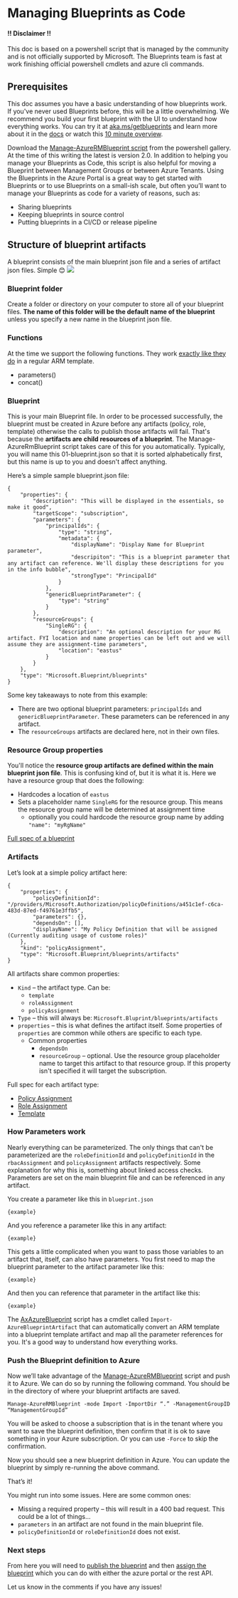 <!-- 
Version 0.1 
Last edited: 11-26-18
-->
# Managing Blueprints as Code

#### !! Disclaimer !!
This doc is based on a powershell script that is managed by the community and is not officially supported by Microsoft. The Blueprints team is fast at work finishing official powershell cmdlets and azure cli commands.

## Prerequisites

This doc assumes you have a basic understanding of how blueprints work. If you've never used Blueprints before, this will be a little overwhelming. We recommend you build your first blueprint with the UI to understand how everything works. You can try it at [aka.ms/getblueprints](https://aka.ms/getblueprints) and learn more about it in the [docs](link-to-docs) or watch this [10 minute overview]().

Download the [Manage-AzureRMBlueprint script](https://powershellgallery.com/packages/Manage-AzureRMBlueprint) from the powershell gallery. At the time of this writing the latest is version 2.0. In addition to helping you manage your Blueprints as Code, this script is also helpful for moving a Blueprint between Management Groups or between Azure Tenants.
Using the Blueprints in the Azure Portal is a great way to get started with Blueprints or to use Blueprints on a small-ish scale, but often you’ll want to manage your Blueprints as code for a variety of reasons, such as:
* Sharing blueprints
* Keeping blueprints in source control
* Putting blueprints in a CI/CD or release pipeline

## Structure of blueprint artifacts
A blueprint consists of the main blueprint json file and a series of artifact json files. Simple 😊
<img src="image of blueprint directory" />

### Blueprint folder
Create a folder or directory on your computer to store all of your blueprint files. **The name of this folder will be the default name of the blueprint** unless you specify a new name in the blueprint json file.

### Functions
At the time we support the following functions. They work [exactly like they do](some-helpful-link) in a regular ARM template.
* parameters()
* concat()

### Blueprint
This is your main Blueprint file. In order to be processed successfully, the blueprint must be created in Azure before any artifacts (policy, role, template) otherwise the calls to publish those artifacts will fail. That's because the **artifacts are child resources of a blueprint**. The Manage-AzureRmBlueprint script takes care of this for you automatically. Typically, you will name this 01-blueprint.json so that it is sorted alphabetically first, but this name is up to you and doesn't affect anything.


Here’s a simple sample blueprint.json file:
```
{
    "properties": {
        "description": "This will be displayed in the essentials, so make it good",
        "targetScope": "subscription",
        "parameters": { 
            "principalIds": {
                "type": "string",
                "metadata": {
                    "displayName": "Display Name for Blueprint parameter",
                    "descripiton": "This is a blueprint parameter that any artifact can reference. We'll display these descriptions for you in the info bubble",
                    "strongType": "PrincipalId"
                }
            },
            "genericBlueprintParameter": {
                "type": "string"
            }
        },
        "resourceGroups": {
            "SingleRG": {
                "description": "An optional description for your RG artifact. FYI location and name properties can be left out and we will assume they are assignment-time parameters",
                "location": "eastus"
            }
        }
    },
    "type": "Microsoft.Blueprint/blueprints" 
}
```
Some key takeaways to note from this example:
* There are two optional blueprint parameters: ```principalIds``` and ```genericBlueprintParameter```. These parameters can be referenced in any artifact.
* The ```resourceGroups``` artifacts are declared here, not in their own files.


### Resource Group properties
You'll notice the **resource group artifacts are defined within the main blueprint json file**. This is confusing kind of, but it is what it is. Here we have a resource group that does the following: 
 * Hardcodes a location of ```eastus```
 * Sets a placeholder name ```SingleRG``` for the resource group. This means the resource group name will be determined at assignment time
     - optionally you could hardcode the resource group name by adding ```"name": "myRgName"``` 

[Full spec of a blueprint](https://docs.microsoft.com/en-us/rest/api/blueprints/blueprints/createorupdate#blueprint)

### Artifacts

Let’s look at a simple policy artifact here:
```
{
    "properties": {
        "policyDefinitionId": "/providers/Microsoft.Authorization/policyDefinitions/a451c1ef-c6ca-483d-87ed-f49761e3ffb5",
        "parameters": {},
        "dependsOn": [],
        "displayName": "My Policy Definition that will be assigned (Currently auditing usage of custome roles)"
    },
    "kind": "policyAssignment",
    "type": "Microsoft.Blueprint/blueprints/artifacts"
}
```

All artifacts share common properties:
* ```Kind``` – the artifact type. Can be:
    - ```template```
    - ```roleAssignment```
    - ```policyAssignment```
* ```Type``` – this will always be: ```Microsoft.Bluprint/blueprints/artifacts```
* ```properties``` – this is what defines the artifact itself. Some properties of ```properties``` are common while others are specific to each type.
    - Common properties
        - ```dependsOn```
        - ```resourceGroup``` – optional. Use the resource group placeholder name to target this artifact to that resource group. If this property isn't specified it will target the subscription.

Full spec for each artifact type:

* [Policy Assignment](https://docs.microsoft.com/en-us/rest/api/blueprints/artifacts/createorupdate#policyassignmentartifact)
* [Role Assignment](https://docs.microsoft.com/en-us/rest/api/blueprints/artifacts/createorupdate#roleassignmentartifact)
* [Template](https://docs.microsoft.com/en-us/rest/api/blueprints/artifacts/createorupdate#templateartifact)

### How Parameters work
Nearly everything can be parameterized. The only things that can't be parameterized are the ```roleDefinitionId``` and ```policyDefinitionId``` in the ```rbacAssignment``` and ```policyAssignment``` artifacts respectively. Some explanation for why this is, something about linked access checks.
Parameters are set on the main blueprint file and can be referenced in any artifact. 

You create a parameter like this in ```blueprint.json```
```
{example}
```

And you reference a parameter like this in any artifact:
```
{example}
```

This gets a little complicated when you want to pass those variables to an artifact that, itself, can also have parameters. You first need to map the blueprint parameter to the artifact parameter like this:
```
{example}
```

And then you can reference that parameter in the artifact like this:
```
{example}
```

The [AxAzureBlueprint](https://www.powershellgallery.com/packages/AxAzureBlueprint/1.0.0) script has a cmdlet called ```Import-AzureBlueprintArtifact``` that can automatically convert an ARM template into a blueprint template artifact and map all the parameter references for you. It's a good way to understand how everything works.

### Push the Blueprint definition to Azure
Now we’ll take advantage of the [Manage-AzureRMBlueprint]() script and push it to Azure. We can do so by running the following command. You should be in the directory of where your blueprint artifacts are saved.
```
Manage-AzureRMBlueprint -mode Import -ImportDir “.” -ManagementGroupID “ManagementGroupId”
```

You will be asked to choose a subscription that is in the tenant where you want to save the blueprint definition, then confirm that it is ok to save something in your Azure subscription. Or you can use ```-Force``` to skip the confirmation. 

Now you should see a new blueprint definition in Azure. You can update the blueprint by simply re-running the above command.

That’s it!

You might run into some issues. Here are some common ones:
* Missing a required property – this will result in a 400 bad request. This could be a lot of things...
* ```parameters``` in an artifact are not found in the main blueprint file.
* ```policyDefinitionId``` or ```roleDefinitionId``` does not exist.
	
### Next steps
From here you will need to [publish the blueprint](https://docs.microsoft.com/en-us/azure/governance/blueprints/create-blueprint-portal#publish-a-blueprint) and then [assign the blueprint](https://docs.microsoft.com/en-us/azure/governance/blueprints/create-blueprint-portal#assign-a-blueprint) which you can do with either the azure portal or the rest API.

Let us know in the comments if you have any issues! 
